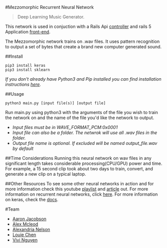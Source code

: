 #Mezzomorphic Recurrent Neural Network
> Deep Learning Music Generator. 

This network is used in conjuction with a Rails Api [controller](https://github.com/louiehchen/mezzo_backend) and rails 5 Application [front-end](https://github.com/louiehchen/mezzo_frontend).


The Mezzomorphic network trains on .wav files. It uses pattern recognition to output a set of bytes that create a brand new computer generated sound. 


##Install
```
pip3 install keras
pip3 install sklearn
```

*If you don't already have Python3 and Pip installed you can find installation instructions [here](https://www.python.org/downloads/).*


##Usage
```
python3 main.py [input file(s)] [output file]
```

Run main.py using python3 with the arguments of the file you wish to train the network on and the name of the file you'd like the network to output.
* *Input files must be in WAVE_FORMAT_PCM:0x0001*
* *Input file can also be a folder. The netwrok will use all .wav files in the folder.*
* *Output file name is optional. If excluded will be named output_file.wav by default*


##Time Considerations
Running this neural network on wav files in any significant length takes considerable processing(CPU/GPU) power and time. For example, a 15 second clip took about two days to train, convert, and generate a new clip on a typical laptop. 


##Other Resources
To see some other neural networks in action and for more information check this youtube [playlist](https://www.youtube.com/watch?v=b99UVkWzYTQ&list=PLjJh1vlSEYgvGod9wWiydumYl8hOXixNu) and [article](http://machinelearningmastery.com/best-machine-learning-resources-for-getting-started/) out. 
For more information on recurrent neural networks, click [here](http://karpathy.github.io/2015/05/21/rnn-effectiveness/).
For more information on keras, check the [docs](https://keras.io/).



#Team
* [Aaron Jacobson](https://github.com/SudoSanauu)
* [Alex Mcleod](https://github.com/mcleodaj)
* [Alexandria Nelson](https://github.com/Alex-CAN)
* [Louie Chen](https://github.com/louiehchen)
* [Vivi Nguyen](https://github.com/CatonNip)

